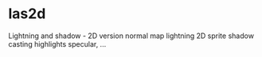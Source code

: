 # las2d
Lightning and shadow - 2D version
normal map lightning
2D sprite shadow casting
highlights
specular, ...
